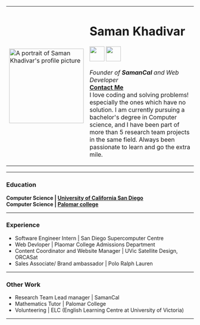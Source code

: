 
<html>

<head>
  <meta charset="utf-8">
  <title>Saman Khadivar</title>
</head>

<body>
  <table cellspacing="20">
    <tr>
        <td><img src="https://www.google.com/url?sa=i&url=https%3A%2F%2Fwww.linkedin.com%2Fin%2Fsaman-khadivar-60a5031ab&psig=AOvVaw047gXo68Ro7Ow-siCEY9pk&ust=1664422918314000&source=images&cd=vfe&ved=0CAsQjRxqFwoTCOCdwtvItvoCFQAAAAAdAAAAABAD" width="200" height="200" alt="A portrait of Saman Khadivar's profile picture"></td>
        <td>
        <h1>Saman Khadivar</h1>
        <a href="https://www.linkedin.com/in/saman-khadivar-60a5031ab" target="_blank" rel="noopener noreferrer"><img src="https://cliply.co/wp-content/uploads/2021/02/372102050_LINKEDIN_ICON_TRANSPARENT_400.gif" width="40" height="40" alt=""></a>
        <a href="https://www.instagram.com/samkhadivar/?hl=en" target="_blank" rel="noopener noreferrer"><img src="https://cliply.co/wp-content/uploads/2019/07/371907300_INSTAGRAM_ICON_TRANSPARENT_400.gif" width="40" height="40" alt=""></a>
        <p>
          <em>Founder of <b>SamanCal</b> and Web Developer</em>
          <br>
          <a href="contacts.html"><b>Contact Me</b></a>
          <br>
          I love coding and solving problems! especially the ones which have no solution. I am currently pursuing a bachelor's degree in Computer science, and I have been part of more than 5 research team projects in the same field. Always been
          passionate
          to learn and go the extra mile.
        </p>
      </td>
    </tr>
  </table>
  <hr>
  <h3>Education</h3>
  <p>
    <b>Computer Science | <a href="https://cse.ucsd.edu/" target="_blank" rel="noopener noreferrer"><strong>University of California San Diego</strong></a></b>
    <br>
    <b>Computer Science | <a href="https://www2.palomar.edu/" target="_blank" rel="noopener noreferrer"><strong>Palomar college</strong></a></b>
  </p>
  <hr>
  <h3>Experience</h3>
  <ul>
    <li>Software Engineer Intern | San Diego Supercomputer Centre </li>
    <li>Web Devloper | Plaomar College Admissions Department </li>
    <li>Content Coordinator and Website Manager | UVic Satellite Design, ORCASat</li>
    <li>Sales Associate/ Brand ambassador | Polo Ralph Lauren</li>
  </ul>
  <hr>
  <h3>Other Work</h3>
  <ul>
    <li>Research Team Lead manager | SamanCal</li>
    <li>Mathematics Tutor | Palomar College</li>
    <li>Volunteering | ELC (English Learning Centre at University of Victoria)</li>
  </ul>
  <hr>


</body>

</html>